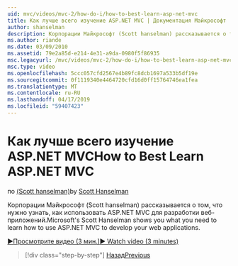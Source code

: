 ```yaml
---
uid: mvc/videos/mvc-2/how-do-i/how-to-best-learn-asp-net-mvc
title: Как лучше всего изучение ASP.NET MVC | Документация Майкрософт
author: shanselman
description: Корпорации Майкрософт (Scott hanselman) рассказывается о том, что нужно узнать, как использовать ASP.NET MVC для разработки веб-приложений.
ms.author: riande
ms.date: 03/09/2010
ms.assetid: 79e2a85d-e214-4e31-a9da-0980f5f86935
msc.legacyurl: /mvc/videos/mvc-2/how-do-i/how-to-best-learn-asp-net-mvc
msc.type: video
ms.openlocfilehash: 5ccc057cfd2567e4b89fc8dcb1697a533b5df19e
ms.sourcegitcommit: 0f1119340e4464720cfd16d0ff15764746ea1fea
ms.translationtype: MT
ms.contentlocale: ru-RU
ms.lasthandoff: 04/17/2019
ms.locfileid: "59407423"
---
```

# <a name="how-to-best-learn-aspnet-mvc"></a><span data-ttu-id="58141-103">Как лучше всего изучение ASP.NET MVC</span><span class="sxs-lookup"><span data-stu-id="58141-103">How to Best Learn ASP.NET MVC</span></span>

<span data-ttu-id="58141-104">по [(Scott hanselman)](https://github.com/shanselman)</span><span class="sxs-lookup"><span data-stu-id="58141-104">by [Scott Hanselman](https://github.com/shanselman)</span></span>

<span data-ttu-id="58141-105">Корпорации Майкрософт (Scott hanselman) рассказывается о том, что нужно узнать, как использовать ASP.NET MVC для разработки веб-приложений.</span><span class="sxs-lookup"><span data-stu-id="58141-105">Microsoft's Scott Hanselman shows you what you need to learn how to use ASP.NET MVC to develop your web applications.</span></span>

[<span data-ttu-id="58141-106">&#9654;Просмотрите видео (3 мин.)</span><span class="sxs-lookup"><span data-stu-id="58141-106">&#9654; Watch video (3 minutes)</span></span>](https://channel9.msdn.com/Blogs/ASP-NET-Site-Videos/how-to-best-learn-asp-net-mvc)

> [!div class="step-by-step"]
> [<span data-ttu-id="58141-107">Назад</span><span class="sxs-lookup"><span data-stu-id="58141-107">Previous</span></span>](5-minute-introduction-to-aspnet-mvc.md)
